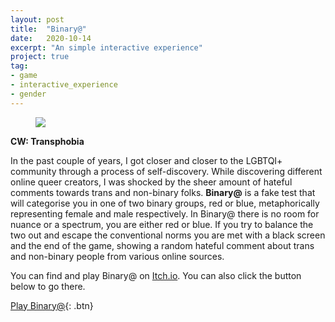 ```yaml
---
layout: post
title:  "Binary@"
date:   2020-10-14
excerpt: "An simple interactive experience"
project: true
tag:
- game
- interactive_experience
- gender
---
```

     
<figure>
	<img src="/assets/img/binaryAt.gif">
</figure>

**CW: Transphobia**

In the past couple of years, I got closer and closer to the LGBTQI+ community through a process of self-discovery. While discovering different online queer creators, I was shocked by the sheer amount of hateful comments towards trans and non-binary folks. **Binary@** is a fake test that will categorise you in one of two binary groups, red or blue, metaphorically representing female and male respectively. In Binary@ there is no room for nuance or a spectrum, you are either red or blue. If you try to balance the two out and escape the conventional norms you are met with a black screen and the end of the game, showing a random hateful comment about trans and non-binary people from various online sources.

You can find and play Binary@ on [Itch.io](https://renardv.itch.io/binaryat). You can also click the button below to go there.

[Play Binary@](https://renardv.itch.io/binaryat){: .btn}